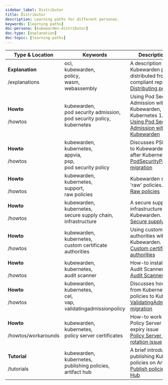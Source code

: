 ```yaml
---
sidebar_label: Distributor
title: Distributor
description: Learning paths for different personas.
keywords: [learning paths]
doc-persona: [kubewarden-distributor]
doc-type: [explanation]
doc-topic: [learning-paths]
---
```


|Type & Location|Keywords|Description & Title|
|-|-|-|
|<strong>Explanation</strong><br/><br/>/explanations|oci,<br/>kubewarden,<br/>policy,<br/>wasm,<br/>webassembly|A description of how Kubewarden policies are distributed from OCI-compliant repositories.<br/>[Distributing policies](../explanations/distributing-policies.md)|
|<strong>Howto</strong><br/><br/>/howtos|kubewarden,<br/>pod security admission,<br/>pod security policy,<br/>kubernetes|Using Pod Security Admission with Kubewarden, since the Kubernetes 1.25 release.<br/>[Using Pod Security Admission with Kubewarden](../howtos/pod-security-admission-with-kubewarden.md)|
|<strong>Howto</strong><br/><br/>/howtos|kubewarden,<br/>kubernetes,<br/>appvia,<br/>psp,<br/>pod security policy|Discusses PSP migration to Kubewarden policies after Kubernetes v1.25.<br/>[PodSecurityPolicy migration](../howtos/psp-migration.md)|
|<strong>Howto</strong><br/><br/>/howtos|kubewarden,<br/>kubernetes,<br/>support,<br/>raw policies|Kubewarden support for 'raw' policies.<br/>[Raw policies](../howtos/raw-policies.md)|
|<strong>Howto</strong><br/><br/>/howtos|kubewarden,<br/>kubernetes,<br/>secure supply chain,<br/>infrastructure|A secure supply chain infrastructure using Kubewarden.<br/>[Secure supply chain](../howtos/secure-supply-chain.md)|
|<strong>Howto</strong><br/><br/>/howtos|kubewarden,<br/>kubernetes,<br/>custom certificate authorities|Using custom certificate authorities with Kubewarden.<br/>[Custom certificate authorities](../howtos/custom-certificate-authorities.md)|
|<strong>Howto</strong><br/><br/>/howtos|kubewarden,<br/>kubernetes,<br/>audit scanner|How-to install and use Audit Scanner.<br/>[Audit Scanner](../howtos/audit-scanner.md)|
|<strong>Howto</strong><br/><br/>/howtos|kubewarden,<br/>kubernetes,<br/>cel,<br/>vap,<br/>validatingadmissionpolicy|Discusses how to migrate from Kubernetes VAP policies to Kubewarden.<br/>[ValidatingAdmissionPolicy migration](../howtos/vap-migration.md)|
|<strong>Howto</strong><br/><br/>/howtos/workarounds|kubewarden,<br/>kubernetes,<br/>policy server certificates|How-to work around Policy Server certificate expiry issue<br/>[Policy Server certificate rotation issue](../howtos/workarounds/policy-server-certificate-expiry.md)|
|<strong>Tutorial</strong><br/><br/>/tutorials|kubewarden,<br/>kubernetes,<br/>publishing policies,<br/>artifact hub|A brief introduction to publishing Kubewarden policies on Artifact Hub.<br/>[Publish policies to Artifact Hub](../tutorials/publish-policy-to-artifact-hub.md)|
